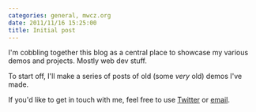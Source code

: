 ```yaml
---
categories: general, mwcz.org
date: 2011/11/16 15:25:00
title: Initial post
---
```


I'm cobbling together this blog as a central place to showcase my various demos and projects.  Mostly web dev stuff.

To start off, I'll make a series of posts of old (some *very* old) demos I've made.

If you'd like to get in touch with me, feel free to use [Twitter](https://twitter.com/#!/mwcz) or <a href="mailto:mwc@clayto.org">email</a>.
